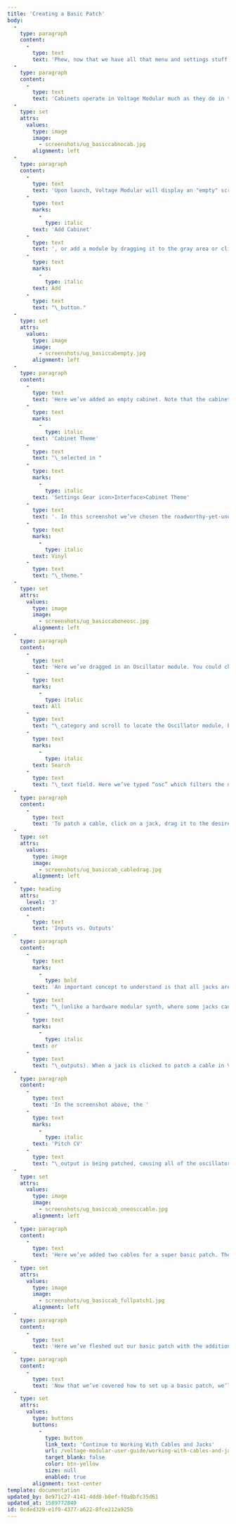 ```yaml
---
title: 'Creating a Basic Patch'
body:
  -
    type: paragraph
    content:
      -
        type: text
        text: 'Phew, now that we have all that menu and settings stuff out of the way, let’s get to the part everyone’s been waiting for: creating wicked modular synth sounds with a mess o’ patch cables! Here we’ll walk through creating a basic two-oscillator subtractive synthesizer patch:'
  -
    type: paragraph
    content:
      -
        type: text
        text: 'Cabinets operate in Voltage Modular much as they do in the hardware world, except that you’ll never need to worry about power routing or requirements, and that the size and number of cabinets is only limited by computer screen real estate (or how much you’re willing to scroll).'
  -
    type: set
    attrs:
      values:
        type: image
        image:
          - screenshots/ug_basiccabnocab.jpg
        alignment: left
  -
    type: paragraph
    content:
      -
        type: text
        text: 'Upon launch, Voltage Modular will display an "empty" screen. To create an empty cabinet, right-click anywhere in the empty gray area and choose '
      -
        type: text
        marks:
          -
            type: italic
        text: 'Add Cabinet'
      -
        type: text
        text: ', or add a module by dragging it to the gray area or clicking the module’s '
      -
        type: text
        marks:
          -
            type: italic
        text: Add
      -
        type: text
        text: "\_button."
  -
    type: set
    attrs:
      values:
        type: image
        image:
          - screenshots/ug_basiccabempty.jpg
        alignment: left
  -
    type: paragraph
    content:
      -
        type: text
        text: 'Here we’ve added an empty cabinet. Note that the cabinet’s edge and “back panel” appearance will change dependent upon the '
      -
        type: text
        marks:
          -
            type: italic
        text: 'Cabinet Theme'
      -
        type: text
        text: "\_selected in "
      -
        type: text
        marks:
          -
            type: italic
        text: 'Settings Gear icon>Interface>Cabinet Theme'
      -
        type: text
        text: '. In this screenshot we’ve chosen the roadworthy-yet-understated '
      -
        type: text
        marks:
          -
            type: italic
        text: Vinyl
      -
        type: text
        text: "\_theme."
  -
    type: set
    attrs:
      values:
        type: image
        image:
          - screenshots/ug_basiccaboneosc.jpg
        alignment: left
  -
    type: paragraph
    content:
      -
        type: text
        text: 'Here we’ve dragged in an Oscillator module. You could choose the '
      -
        type: text
        marks:
          -
            type: italic
        text: All
      -
        type: text
        text: "\_category and scroll to locate the Oscillator module, but it’s much faster to type the first few letters of the desired module in the "
      -
        type: text
        marks:
          -
            type: italic
        text: Search
      -
        type: text
        text: "\_text field. Here we’ve typed “osc” which filters the display to only show modules with “osc” in their name. Just like finding stuff on Netflix, only noisier."
  -
    type: paragraph
    content:
      -
        type: text
        text: 'To patch a cable, click on a jack, drag it to the desired destination jack, and release the mouse button.'
  -
    type: set
    attrs:
      values:
        type: image
        image:
          - screenshots/ug_basiccab_cabledrag.jpg
        alignment: left
  -
    type: heading
    attrs:
      level: '3'
    content:
      -
        type: text
        text: 'Inputs vs. Outputs'
  -
    type: paragraph
    content:
      -
        type: text
        marks:
          -
            type: bold
        text: 'An important concept to understand is that all jacks are exclusively an input or an output'
      -
        type: text
        text: "\_(unlike a hardware modular synth, where some jacks can be used as inputs "
      -
        type: text
        marks:
          -
            type: italic
        text: or
      -
        type: text
        text: "\_outputs). When a jack is clicked to patch a cable in Voltage Modular, jacks not available as destinations are grayed out. For example, if you’re patching a cable from an output jack, all other output jacks are temporarily grayed out. The same applies if you’re patching a cable from an input jack; all other input jacks are grayed out. Now back to our previously scheduled programming..."
  -
    type: paragraph
    content:
      -
        type: text
        text: 'In the screenshot above, the '
      -
        type: text
        marks:
          -
            type: italic
        text: 'Pitch CV'
      -
        type: text
        text: "\_output is being patched, causing all of the oscillator output jacks to become grayed out, while all of the oscillator inputs are potential destinations."
  -
    type: set
    attrs:
      values:
        type: image
        image:
          - screenshots/ug_basiccab_oneosccable.jpg
        alignment: left
  -
    type: paragraph
    content:
      -
        type: text
        text: 'Here we’ve added two cables for a super basic patch. The green cable routes the keyboard pitch control voltage out (we’ll refer to control voltages as "CVs" from here on out) to the oscillator’s keyboard CV in to allow keyboard control of pitch. The red cable routes the oscillator’s sawtooth wave output to the main audio outputs. You’ll notice that the sound plays continuously, but we’ll fix that soon.'
  -
    type: set
    attrs:
      values:
        type: image
        image:
          - screenshots/ug_basiccab_fullpatch1.jpg
        alignment: left
  -
    type: paragraph
    content:
      -
        type: text
        text: 'Here we’ve fleshed out our basic patch with the addition of a Filter, and Amplifier, and two Envelope Generators (one to control the filter cutoff, and another to control amplitude).'
  -
    type: paragraph
    content:
      -
        type: text
        text: 'Now that we’ve covered how to set up a basic patch, we’ll go over some (slightly) more advanced things you should know about cabinets, modules, and cables.'
  -
    type: set
    attrs:
      values:
        type: buttons
        buttons:
          -
            type: button
            link_text: 'Continue to Working With Cables and Jacks'
            url: /voltage-modular-user-guide/working-with-cables-and-jacks
            target_blank: false
            color: btn-yellow
            size: null
            enabled: true
        alignment: text-center
template: documentation
updated_by: 8e971c27-4141-4dd8-b8ef-f0a8bfc35d61
updated_at: 1589772840
id: 8cded329-e1f9-4377-a622-8fce212a925b
---
```

